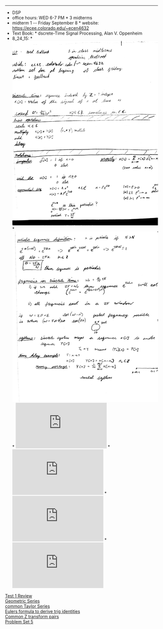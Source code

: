 
---
*   DSP
  *   office hours: WED 6-7 PM
	*   3 midterms
  *   midterm 1 -- Friday September 8
	*   website: https://ecee.colorado.edu/~ecen4632
  *   Text Book:
    *   dscrete-Time Signal Processing,  Alan V. Oppenheim
  *   8_24_15:
    *   ![Lecture 8_24_15](https://github.com/Matt-McNichols/perl/blob/master/DSP/test1/DSP_8_24_15_one.jpg)
    *   ![Lecture 8_24_15](https://github.com/Matt-McNichols/perl/blob/master/DSP/test1/DSP_8_24_15_two.jpg)
    *   ![Problem Set One](https://github.com/Matt-McNichols/perl/blob/master/DSP/test1/ecen4632pbset1.pdf)
    *   ![Lecture 8_26_15](https://github.com/Matt-McNichols/perl/blob/master/DSP/test1/class_8_26_15.pdf)
    *   ![Lecture 8_28_15](https://github.com/Matt-McNichols/perl/blob/master/DSP/test1/dsp_8_28_15.pdf)
    *   ![Lecture 8_2_15](https://github.com/Matt-McNichols/perl/blob/master/DSP/test1/dsp_8_28_15.pdf)


<body>
<p><a href="http://ecee.colorado.edu/~fmeyer/class/ecen4632/prepmidterm1.pdf">Test 1 Review</a><br/>
<a href="http://mathworld.wolfram.com/GeometricSeries.html">Geometric Series</a><br/>
<a href="http://people.math.sc.edu/girardi/m142/handouts/10sTaylorPolySeries.pdf">common Taylor Series</a><br/>
<a href="https://www.wyzant.com/resources/lessons/math/trigonometry/eulers-formula-trig-identities">Eulers formula to derive trig identities</a><br/>
<a href="http://www.mechmat.ethz.ch/Lectures/tables.pdf">Common Z transform pairs</a><br/>
<a href="http://ecee.colorado.edu/~fmeyer/class/ecen4632/ecen4632pbset5.pdf">Problem Set 5</a><br/>
</p>

</body>
